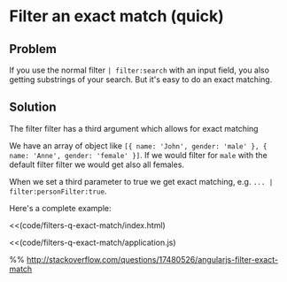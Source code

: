# Filter an exact match (quick)

## Problem

If you use the normal filter `| filter:search` with an input field, you also getting
substrings of your search. But it's easy to do an exact matching.


## Solution

The filter filter has a third argument which allows for exact matching

We have an array of object like `[{ name: 'John', gender: 'male' }, { name: 'Anne',
gender: 'female' }]`. If we would filter for `male` with the default filter filter we would get also all females.


When we set a third parameter to true we get exact matching, e.g. `... | filter:personFilter:true`.


Here's a complete example:

<<(code/filters-q-exact-match/index.html)

<<(code/filters-q-exact-match/application.js)




%% http://stackoverflow.com/questions/17480526/angularjs-filter-exact-match
